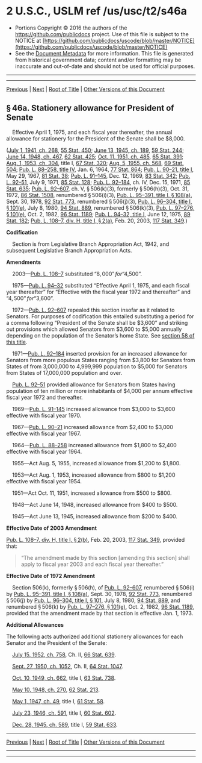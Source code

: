 ---
---

# 2 U.S.C., USLM ref /us/usc/t2/s46a

* Portions Copyright © 2016 the authors of the https://github.com/publicdocs project.
  Use of this file is subject to the NOTICE at [https://github.com/publicdocs/uscode/blob/master/NOTICE](https://github.com/publicdocs/uscode/blob/master/NOTICE)
* See the [Document Metadata](././../../../..//README.md) for more information.
  This file is generated from historical government data; content and/or formatting may be inaccurate and out-of-date and should not be used for official purposes.

----------
----------

[Previous](./../../../..//us/usc/t2/ch3/m__us_usc_t2_s43d.md) | [Next](./../../../..//us/usc/t2/ch3/m__us_usc_t2_s46a–1.md) | [Root of Title](./../../../../) | [Other Versions of this Document](https://publicdocs.github.io/go/links?ns=uslm&ref=%2Fus%2Fusc%2Ft2%2Fs46a)

## § 46a. Stationery allowance for President of Senate

    Effective April 1, 1975, and each fiscal year thereafter, the annual allowance for stationery for the President of the Senate shall be $8,000.

([July 1, 1941, ch. 268][/us/act/1941-07-01/ch268], [55 Stat. 450][/us/stat/55/450]; [June 13, 1945, ch. 189][/us/act/1945-06-13/ch189], [59 Stat. 244][/us/stat/59/244]; [June 14, 1948, ch. 467][/us/act/1948-06-14/ch467], [62 Stat. 425][/us/stat/62/425]; [Oct. 11, 1951, ch. 485][/us/act/1951-10-11/ch485], [65 Stat. 391][/us/stat/65/391]; [Aug. 1, 1953, ch. 304][/us/act/1953-08-01/ch304], title I, [67 Stat. 320][/us/stat/67/320]; [Aug. 5, 1955, ch. 568][/us/act/1955-08-05/ch568], [69 Stat. 504][/us/stat/69/504]; [Pub. L. 88–258, title IV][/us/pl/88/258], Jan. 6, 1964, [77 Stat. 864][/us/stat/77/864]; [Pub. L. 90–21, title I][/us/pl/90/21], May 29, 1967, [81 Stat. 38][/us/stat/81/38]; [Pub. L. 91–145][/us/pl/91/145], Dec. 12, 1969, [83 Stat. 342][/us/stat/83/342]; [Pub. L. 92–51][/us/pl/92/51], July 9, 1971, [85 Stat. 128][/us/stat/85/128]; [Pub. L. 92–184][/us/pl/92/184], ch. IV, Dec. 15, 1971, [85 Stat. 635][/us/stat/85/635]; [Pub. L. 92–607][/us/pl/92/607], ch. V, § 506(k)(3), formerly § 506(h)(3), Oct. 31, 1972, [86 Stat. 1508][/us/stat/86/1508], renumbered § 506(i)(3), [Pub. L. 95–391, title I, § 108(a)][/us/pl/95/391/s108/a], Sept. 30, 1978, [92 Stat. 773][/us/stat/92/773], renumbered § 506(j)(3), [Pub. L. 96–304, title I, § 101(e)][/us/pl/96/304/s101/e], July 8, 1980, [94 Stat. 889][/us/stat/94/889], renumbered § 506(k)(3), [Pub. L. 97–276, § 101(e)][/us/pl/97/276/s101/e], Oct. 2, 1982, [96 Stat. 1189][/us/stat/96/1189]; [Pub. L. 94–32, title I][/us/pl/94/32], June 12, 1975, [89 Stat. 182][/us/stat/89/182]; [Pub. L. 108–7, div. H, title I, § 2(a)][/us/pl/108/7/s2/a], Feb. 20, 2003, [117 Stat. 349][/us/stat/117/349].)

 __Codification__ 

    Section is from Legislative Branch Appropriation Act, 1942, and subsequent Legislative Branch Appropriation Acts.

 __Amendments__ 

    2003—[Pub. L. 108–7][/us/pl/108/7] substituted “$8,000” for “$4,500”.

    1975—[Pub. L. 94–32][/us/pl/94/32] substituted “Effective April 1, 1975, and each fiscal year thereafter” for “Effective with the fiscal year 1972 and thereafter” and “$4,500” for “$3,600”.

    1972—[Pub. L. 92–607][/us/pl/92/607] repealed this section insofar as it related to Senators. For purposes of codification this entailed substituting a period for a comma following “President of the Senate shall be $3,600” and striking out provisions which allowed Senators from $3,600 to $5,000 annually depending on the population of the Senator’s home State. See [section 58 of this title][/us/usc/t2/s58].

    1971—[Pub. L. 92–184][/us/pl/92/184] inserted provision for an increased allowance for Senators from more populous States ranging from $3,800 for Senators from States of from 3,000,000 to 4,999,999 population to $5,000 for Senators from States of 17,000,000 population and over.

    [Pub. L. 92–51][/us/pl/92/51] provided allowance for Senators from States having population of ten million or more inhabitants of $4,000 per annum effective fiscal year 1972 and thereafter.

    1969—[Pub. L. 91–145][/us/pl/91/145] increased allowance from $3,000 to $3,600 effective with fiscal year 1970.

    1967—[Pub. L. 90–21][/us/pl/90/21] increased allowance from $2,400 to $3,000 effective with fiscal year 1967.

    1964—[Pub. L. 88–258][/us/pl/88/258] increased allowance from $1,800 to $2,400 effective with fiscal year 1964.

    1955—Act Aug. 5, 1955, increased allowance from $1,200 to $1,800.

    1953—Act Aug. 1, 1953, increased allowance from $800 to $1,200 effective with fiscal year 1954.

    1951—Act Oct. 11, 1951, increased allowance from $500 to $800.

    1948—Act June 14, 1948, increased allowance from $400 to $500.

    1945—Act June 13, 1945, increased allowance from $200 to $400.

 __Effective Date of 2003 Amendment__ 

[Pub. L. 108–7, div. H, title I, § 2(b)][/us/pl/108/7/s2/b], Feb. 20, 2003, [117 Stat. 349][/us/stat/117/349], provided that: 

> “The amendment made by this section \[amending this section\] shall apply to fiscal year 2003 and each fiscal year thereafter.”

 __Effective Date of 1972 Amendment__ 

    Section 506(k), formerly § 506(h), of [Pub. L. 92–607][/us/pl/92/607], renumbered § 506(i) by [Pub. L. 95–391, title I, § 108(a)][/us/pl/95/391/s108/a], Sept. 30, 1978, [92 Stat. 773][/us/stat/92/773], renumbered § 506(j) by [Pub. L. 96–304, title I, § 101][/us/pl/96/304/s101], July 8, 1980, [94 Stat. 889][/us/stat/94/889], and renumbered § 506(k) by [Pub. L. 97–276, § 101(e)][/us/pl/97/276/s101/e], Oct. 2, 1982, [96 Stat. 1189][/us/stat/96/1189], provided that the amendment made by that section is effective Jan. 1, 1973.

 __Additional Allowances__ 

The following acts authorized additional stationery allowances for each Senator and the President of the Senate:

    [July 15, 1952, ch. 758][/us/act/1952-07-15/ch758], Ch. II, [66 Stat. 639][/us/stat/66/639].

    [Sept. 27, 1950, ch. 1052][/us/act/1950-09-27/ch1052], Ch. II, [64 Stat. 1047][/us/stat/64/1047].

    [Oct. 10, 1949, ch. 662][/us/act/1949-10-10/ch662], title I, [63 Stat. 738][/us/stat/63/738].

    [May 10, 1948, ch. 270][/us/act/1948-05-10/ch270], [62 Stat. 213][/us/stat/62/213].

    [May 1, 1947, ch. 49][/us/act/1947-05-01/ch49], title I, [61 Stat. 58][/us/stat/61/58].

    [July 23, 1946, ch. 591][/us/act/1946-07-23/ch591], title I, [60 Stat. 602][/us/stat/60/602].

    [Dec. 28, 1945, ch. 589][/us/act/1945-12-28/ch589], title I, [59 Stat. 633][/us/stat/59/633].

----------

[Previous](./../../../..//us/usc/t2/ch3/m__us_usc_t2_s43d.md) | [Next](./../../../..//us/usc/t2/ch3/m__us_usc_t2_s46a–1.md) | [Root of Title](./../../../../) | [Other Versions of this Document](https://publicdocs.github.io/go/links?ns=uslm&ref=%2Fus%2Fusc%2Ft2%2Fs46a)

----------
----------

[/us/act/1941-07-01/ch268]: https://publicdocs.github.io/go/links?ns=uslm&ref=%2Fus%2Fact%2F1941-07-01%2Fch268
[/us/stat/55/450]: https://publicdocs.github.io/go/links?ns=uslm&ref=%2Fus%2Fstat%2F55%2F450
[/us/act/1945-06-13/ch189]: https://publicdocs.github.io/go/links?ns=uslm&ref=%2Fus%2Fact%2F1945-06-13%2Fch189
[/us/stat/59/244]: https://publicdocs.github.io/go/links?ns=uslm&ref=%2Fus%2Fstat%2F59%2F244
[/us/act/1948-06-14/ch467]: https://publicdocs.github.io/go/links?ns=uslm&ref=%2Fus%2Fact%2F1948-06-14%2Fch467
[/us/stat/62/425]: https://publicdocs.github.io/go/links?ns=uslm&ref=%2Fus%2Fstat%2F62%2F425
[/us/act/1951-10-11/ch485]: https://publicdocs.github.io/go/links?ns=uslm&ref=%2Fus%2Fact%2F1951-10-11%2Fch485
[/us/stat/65/391]: https://publicdocs.github.io/go/links?ns=uslm&ref=%2Fus%2Fstat%2F65%2F391
[/us/act/1953-08-01/ch304]: https://publicdocs.github.io/go/links?ns=uslm&ref=%2Fus%2Fact%2F1953-08-01%2Fch304
[/us/stat/67/320]: https://publicdocs.github.io/go/links?ns=uslm&ref=%2Fus%2Fstat%2F67%2F320
[/us/act/1955-08-05/ch568]: https://publicdocs.github.io/go/links?ns=uslm&ref=%2Fus%2Fact%2F1955-08-05%2Fch568
[/us/stat/69/504]: https://publicdocs.github.io/go/links?ns=uslm&ref=%2Fus%2Fstat%2F69%2F504
[/us/pl/88/258]: https://publicdocs.github.io/go/links?ns=uslm&ref=%2Fus%2Fpl%2F88%2F258
[/us/stat/77/864]: https://publicdocs.github.io/go/links?ns=uslm&ref=%2Fus%2Fstat%2F77%2F864
[/us/pl/90/21]: https://publicdocs.github.io/go/links?ns=uslm&ref=%2Fus%2Fpl%2F90%2F21
[/us/stat/81/38]: https://publicdocs.github.io/go/links?ns=uslm&ref=%2Fus%2Fstat%2F81%2F38
[/us/pl/91/145]: https://publicdocs.github.io/go/links?ns=uslm&ref=%2Fus%2Fpl%2F91%2F145
[/us/stat/83/342]: https://publicdocs.github.io/go/links?ns=uslm&ref=%2Fus%2Fstat%2F83%2F342
[/us/pl/92/51]: https://publicdocs.github.io/go/links?ns=uslm&ref=%2Fus%2Fpl%2F92%2F51
[/us/stat/85/128]: https://publicdocs.github.io/go/links?ns=uslm&ref=%2Fus%2Fstat%2F85%2F128
[/us/pl/92/184]: https://publicdocs.github.io/go/links?ns=uslm&ref=%2Fus%2Fpl%2F92%2F184
[/us/stat/85/635]: https://publicdocs.github.io/go/links?ns=uslm&ref=%2Fus%2Fstat%2F85%2F635
[/us/pl/92/607]: https://publicdocs.github.io/go/links?ns=uslm&ref=%2Fus%2Fpl%2F92%2F607
[/us/stat/86/1508]: https://publicdocs.github.io/go/links?ns=uslm&ref=%2Fus%2Fstat%2F86%2F1508
[/us/pl/95/391/s108/a]: https://publicdocs.github.io/go/links?ns=uslm&ref=%2Fus%2Fpl%2F95%2F391%2Fs108%2Fa
[/us/stat/92/773]: https://publicdocs.github.io/go/links?ns=uslm&ref=%2Fus%2Fstat%2F92%2F773
[/us/pl/96/304/s101/e]: https://publicdocs.github.io/go/links?ns=uslm&ref=%2Fus%2Fpl%2F96%2F304%2Fs101%2Fe
[/us/stat/94/889]: https://publicdocs.github.io/go/links?ns=uslm&ref=%2Fus%2Fstat%2F94%2F889
[/us/pl/97/276/s101/e]: https://publicdocs.github.io/go/links?ns=uslm&ref=%2Fus%2Fpl%2F97%2F276%2Fs101%2Fe
[/us/stat/96/1189]: https://publicdocs.github.io/go/links?ns=uslm&ref=%2Fus%2Fstat%2F96%2F1189
[/us/pl/94/32]: https://publicdocs.github.io/go/links?ns=uslm&ref=%2Fus%2Fpl%2F94%2F32
[/us/stat/89/182]: https://publicdocs.github.io/go/links?ns=uslm&ref=%2Fus%2Fstat%2F89%2F182
[/us/pl/108/7/s2/a]: https://publicdocs.github.io/go/links?ns=uslm&ref=%2Fus%2Fpl%2F108%2F7%2Fs2%2Fa
[/us/stat/117/349]: https://publicdocs.github.io/go/links?ns=uslm&ref=%2Fus%2Fstat%2F117%2F349
[/us/pl/108/7]: https://publicdocs.github.io/go/links?ns=uslm&ref=%2Fus%2Fpl%2F108%2F7
[/us/pl/94/32]: https://publicdocs.github.io/go/links?ns=uslm&ref=%2Fus%2Fpl%2F94%2F32
[/us/pl/92/607]: https://publicdocs.github.io/go/links?ns=uslm&ref=%2Fus%2Fpl%2F92%2F607
[/us/usc/t2/s58]: https://publicdocs.github.io/go/links?ns=uslm&ref=%2Fus%2Fusc%2Ft2%2Fs58
[/us/pl/92/184]: https://publicdocs.github.io/go/links?ns=uslm&ref=%2Fus%2Fpl%2F92%2F184
[/us/pl/92/51]: https://publicdocs.github.io/go/links?ns=uslm&ref=%2Fus%2Fpl%2F92%2F51
[/us/pl/91/145]: https://publicdocs.github.io/go/links?ns=uslm&ref=%2Fus%2Fpl%2F91%2F145
[/us/pl/90/21]: https://publicdocs.github.io/go/links?ns=uslm&ref=%2Fus%2Fpl%2F90%2F21
[/us/pl/88/258]: https://publicdocs.github.io/go/links?ns=uslm&ref=%2Fus%2Fpl%2F88%2F258
[/us/pl/108/7/s2/b]: https://publicdocs.github.io/go/links?ns=uslm&ref=%2Fus%2Fpl%2F108%2F7%2Fs2%2Fb
[/us/stat/117/349]: https://publicdocs.github.io/go/links?ns=uslm&ref=%2Fus%2Fstat%2F117%2F349
[/us/pl/92/607]: https://publicdocs.github.io/go/links?ns=uslm&ref=%2Fus%2Fpl%2F92%2F607
[/us/pl/95/391/s108/a]: https://publicdocs.github.io/go/links?ns=uslm&ref=%2Fus%2Fpl%2F95%2F391%2Fs108%2Fa
[/us/stat/92/773]: https://publicdocs.github.io/go/links?ns=uslm&ref=%2Fus%2Fstat%2F92%2F773
[/us/pl/96/304/s101]: https://publicdocs.github.io/go/links?ns=uslm&ref=%2Fus%2Fpl%2F96%2F304%2Fs101
[/us/stat/94/889]: https://publicdocs.github.io/go/links?ns=uslm&ref=%2Fus%2Fstat%2F94%2F889
[/us/pl/97/276/s101/e]: https://publicdocs.github.io/go/links?ns=uslm&ref=%2Fus%2Fpl%2F97%2F276%2Fs101%2Fe
[/us/stat/96/1189]: https://publicdocs.github.io/go/links?ns=uslm&ref=%2Fus%2Fstat%2F96%2F1189
[/us/act/1952-07-15/ch758]: https://publicdocs.github.io/go/links?ns=uslm&ref=%2Fus%2Fact%2F1952-07-15%2Fch758
[/us/stat/66/639]: https://publicdocs.github.io/go/links?ns=uslm&ref=%2Fus%2Fstat%2F66%2F639
[/us/act/1950-09-27/ch1052]: https://publicdocs.github.io/go/links?ns=uslm&ref=%2Fus%2Fact%2F1950-09-27%2Fch1052
[/us/stat/64/1047]: https://publicdocs.github.io/go/links?ns=uslm&ref=%2Fus%2Fstat%2F64%2F1047
[/us/act/1949-10-10/ch662]: https://publicdocs.github.io/go/links?ns=uslm&ref=%2Fus%2Fact%2F1949-10-10%2Fch662
[/us/stat/63/738]: https://publicdocs.github.io/go/links?ns=uslm&ref=%2Fus%2Fstat%2F63%2F738
[/us/act/1948-05-10/ch270]: https://publicdocs.github.io/go/links?ns=uslm&ref=%2Fus%2Fact%2F1948-05-10%2Fch270
[/us/stat/62/213]: https://publicdocs.github.io/go/links?ns=uslm&ref=%2Fus%2Fstat%2F62%2F213
[/us/act/1947-05-01/ch49]: https://publicdocs.github.io/go/links?ns=uslm&ref=%2Fus%2Fact%2F1947-05-01%2Fch49
[/us/stat/61/58]: https://publicdocs.github.io/go/links?ns=uslm&ref=%2Fus%2Fstat%2F61%2F58
[/us/act/1946-07-23/ch591]: https://publicdocs.github.io/go/links?ns=uslm&ref=%2Fus%2Fact%2F1946-07-23%2Fch591
[/us/stat/60/602]: https://publicdocs.github.io/go/links?ns=uslm&ref=%2Fus%2Fstat%2F60%2F602
[/us/act/1945-12-28/ch589]: https://publicdocs.github.io/go/links?ns=uslm&ref=%2Fus%2Fact%2F1945-12-28%2Fch589
[/us/stat/59/633]: https://publicdocs.github.io/go/links?ns=uslm&ref=%2Fus%2Fstat%2F59%2F633


